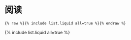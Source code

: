# 阅读

```
{% raw %}{% include list.liquid all=true %}{% endraw %}
```

{% include list.liquid all=true %}